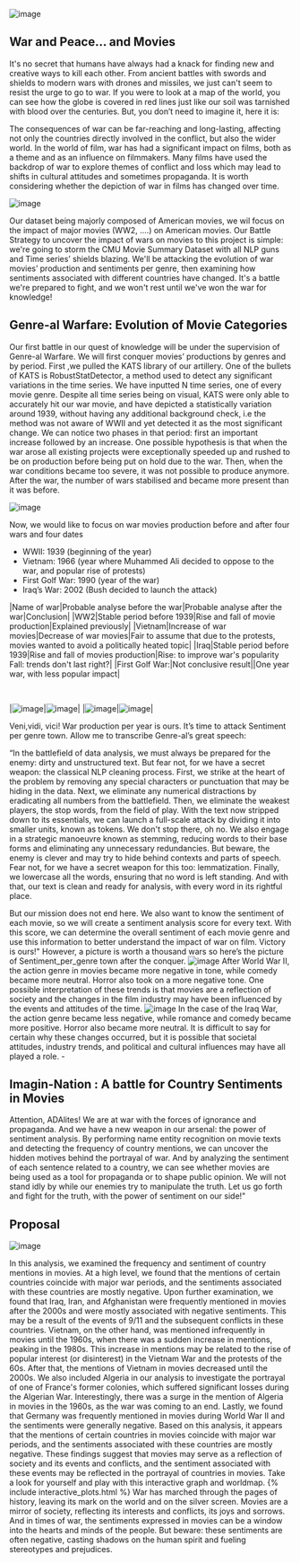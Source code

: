![image](data/soldat-camera-foret_265223-17598.jpg)
## War and Peace... and Movies

It's no secret that humans have always had a knack for finding new and creative ways to kill each other. From ancient battles with swords and shields to modern wars with drones and missiles, we just can't seem to resist the urge to go to war. If you were to look at a map of the world, you can see how the globe is covered in red lines just like our soil was tarnished with blood over the centuries.  But, you don’t need to imagine it, here it is:

The consequences of war can be far-reaching and long-lasting, affecting not only the countries directly involved in the conflict, but also the wider world. In the world of film, war has had a significant impact on films, both as a theme and as an influence on filmmakers. Many films have used the backdrop of war to explore themes of conflict and loss  which may lead to shifts in cultural attitudes and sometimes propaganda. It is worth considering whether the depiction of war in films has changed over time.

![image](data/Top10pays.png)

Our dataset being majorly composed of American movies, we wil focus on the impact of major movies (WW2, ….) on American movies. Our Battle Strategy to uncover the impact of wars on movies to this project is simple: we're going to storm the CMU Movie Summary Dataset with all NLP guns and Time series’ shields blazing. We'll be attacking the evolution of war movies’ production and sentiments per genre, then examining how sentiments associated with different countries have changed. It's a battle we're prepared to fight, and we won't rest until we've won the war for knowledge!

## Genre-al Warfare: Evolution of Movie Categories

Our first battle in our quest of knowledge will be under the supervision of Genre-al Warfare. We will first conquer movies’ productions by genres and by period. 
First ,we pulled the KATS library of our artillery. One of the bullets of KATS is RobustStatDetector, a method used to detect any significant variations in the time series. 
We have inputted N time series, one of every movie genre. Despite all time series being on visual, KATS were only able to accurately hit our war movie, and have depicted a statistically variation around 1939, without having any additional background check, i.e the method was not aware of WWII and yet detected it as the most significant change.
We can notice two phases in that period: first an important increase followed by an increase.
One possible hypothesis is that when the war arose all existing projects were exceptionally speeded up and rushed to be on production before being put on hold due to the war. Then, when the war conditions became too severe, it was not possible to produce anymore. After the war, the number of wars stabilised and became more present than it was before.

![image](data/total_window.png)

Now, we would like to focus on war movies production before and after four wars and four dates
* WWII: 1939 (beginning of the year)
* Vietnam: 1966 (year where Muhammed Ali decided to oppose to the war, and popular rise of protests)
* First Golf War: 1990 (year of the war) 
* Iraq’s War: 2002 (Bush decided to launch the attack) 



|Name of war|Probable analyse before the war|Probable analyse after the war|Conclusion|
|WW2|Stable period before 1939|Rise and fall of movie production|Explained previously|
|Vietnam|Increase of war movies|Decrease of war movies|Fair to assume that due to the protests, movies wanted to avoid a politically heated topic|
|Iraq|Stable period before 1939|Rise and fall of movies production|Rise: to improve war's popularity   <br />   Fall: trends don't last right?|
|First Golf War:|Not conclusive result||One year war, with less popular impact|
  
<br>

|![image](data/final_plots/two_trends_WWII.png)|![image](data/final_plots/two_trends_gulf.png)|
|![image](data/final_plots/two_trends_iraq.png)|![image](data/final_plots/two_trends_vietnam.png)|

 
Veni,vidi, vici! War production per year is ours. It’s time to attack Sentiment per genre town. Allow me to transcribe Genre-al’s great speech:

“In the battlefield of data analysis, we must always be prepared for the enemy: dirty and unstructured text. But fear not, for we have a secret weapon: the classical NLP cleaning process. First, we strike at the heart of the problem by removing any special characters or punctuation that may be hiding in the data. Next, we eliminate any numerical distractions by eradicating all numbers from the battlefield. Then, we eliminate the weakest players, the stop words, from the field of play. With the text now stripped down to its essentials, we can launch a full-scale attack by dividing it into smaller units, known as tokens. We don't stop there, oh no. We also engage in a strategic manoeuvre known as stemming, reducing words to their base forms and eliminating any unnecessary redundancies. But beware, the enemy is clever and may try to hide behind contexts and parts of speech. Fear not, for we have a secret weapon for this too: lemmatization. Finally, we lowercase all the words, ensuring that no word is left standing. And with that, our text is clean and ready for analysis, with every word in its rightful place.

But our mission does not end here. We also want to know the sentiment of each movie, so we will create a sentiment analysis score for every text. With this score, we can determine the overall sentiment of each movie genre and use this information to better understand the impact of war on film. Victory is ours!"
However, a picture is worth a thousand wars so here’s the picture of Sentiment_per_genre town after the conquer. 
![image](data/heatmap1939.jpg)
After World War II, the action genre in movies became more negative in tone, while comedy became more neutral. Horror also took on a more negative tone. One possible interpretation of these trends is that movies are a reflection of society and the changes in the film industry may have been influenced by the events and attitudes of the time.
![image](data/heatmap2000.jpg)
In the case of the Iraq War, the action genre became less negative, while romance and comedy became more positive. Horror also became more neutral. It is difficult to say for certain why these changes occurred, but it is possible that societal attitudes, industry trends, and political and cultural influences may have all played a role. - 


## Imagin-Nation : A battle for Country Sentiments in Movies

Attention, ADAlites! We are at war with the forces of ignorance and propaganda. And we have a new weapon in our arsenal: the power of sentiment analysis. By performing name entity recognition on movie texts and detecting the frequency of country mentions, we can uncover the hidden motives behind the portrayal of war. And by analyzing the sentiment of each sentence related to a country, we can see whether movies are being used as a tool for propaganda or to shape public opinion. We will not stand idly by while our enemies try to manipulate the truth. Let us go forth and fight for the truth, with the power of sentiment on our side!"

## Proposal 

![image](data/country_grid.png)

In this analysis, we examined the frequency and sentiment of country mentions in movies. At a high level, we found that the mentions of certain countries coincide with major war periods, and the sentiments associated with these countries are mostly negative. Upon further examination, we found that Iraq, Iran, and Afghanistan were frequently mentioned in movies after the 2000s and were mostly associated with negative sentiments. This may be a result of the events of 9/11 and the subsequent conflicts in these countries. Vietnam, on the other hand, was mentioned infrequently in movies until the 1960s, when there was a sudden increase in mentions, peaking in the 1980s. This increase in mentions may be related to the rise of popular interest (or disinterest) in the Vietnam War and the protests of the 60s. After that, the mentions of Vietnam in movies decreased until the 2000s. We also included Algeria in our analysis to investigate the portrayal of one of France's former colonies, which suffered significant losses during the Algerian War. Interestingly, there was a surge in the mention of Algeria in movies in the 1960s, as the war was coming to an end. Lastly, we found that Germany was frequently mentioned in movies during World War II and the sentiments were generally negative.
Based on this analysis, it appears that the mentions of certain countries in movies coincide with major war periods, and the sentiments associated with these countries are mostly negative. These findings suggest that movies may serve as a reflection of society and its events and conflicts, and the sentiment associated with these events may be reflected in the portrayal of countries in movies. Take a look for yourself and play with this interactive graph and worldmap.
{% include interactive_plots.html %}
War has marched through the pages of history, leaving its mark on the world and on the silver screen. Movies are a mirror of society, reflecting its interests and conflicts, its joys and sorrows. And in times of war, the sentiments expressed in movies can be a window into the hearts and minds of the people. But beware: these sentiments are often negative, casting shadows on the human spirit and fueling stereotypes and prejudices. 



